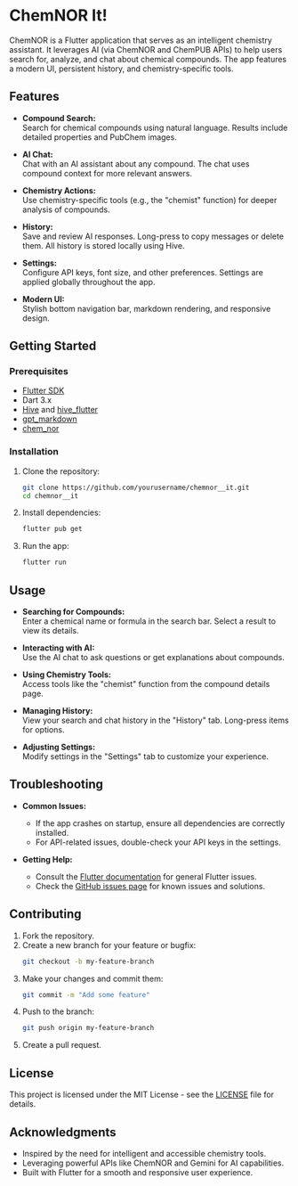 # ChemNOR It!

ChemNOR is a Flutter application that serves as an intelligent chemistry assistant. It leverages AI (via ChemNOR and ChemPUB APIs) to help users search for, analyze, and chat about chemical compounds. The app features a modern UI, persistent history, and chemistry-specific tools.

## Features

- **Compound Search:**  
  Search for chemical compounds using natural language. Results include detailed properties and PubChem images.

- **AI Chat:**  
  Chat with an AI assistant about any compound. The chat uses compound context for more relevant answers.

- **Chemistry Actions:**  
  Use chemistry-specific tools (e.g., the "chemist" function) for deeper analysis of compounds.

- **History:**  
  Save and review AI responses. Long-press to copy messages or delete them. All history is stored locally using Hive.

- **Settings:**  
  Configure API keys, font size, and other preferences. Settings are applied globally throughout the app.

- **Modern UI:**  
  Stylish bottom navigation bar, markdown rendering, and responsive design.

## Getting Started

### Prerequisites

- [Flutter SDK](https://docs.flutter.dev/get-started/install)
- Dart 3.x
- [Hive](https://pub.dev/packages/hive) and [hive_flutter](https://pub.dev/packages/hive_flutter)
- [gpt_markdown](https://pub.dev/packages/gpt_markdown)
- [chem_nor](https://pub.dev/packages/chem_nor)

### Installation

1. Clone the repository:
   ```sh
   git clone https://github.com/yourusername/chemnor__it.git
   cd chemnor__it
   ```
2. Install dependencies:
   ```sh
   flutter pub get
   ```
3. Run the app:
   ```sh
   flutter run
   ```

## Usage

- **Searching for Compounds:**  
  Enter a chemical name or formula in the search bar. Select a result to view its details.

- **Interacting with AI:**  
  Use the AI chat to ask questions or get explanations about compounds.

- **Using Chemistry Tools:**  
  Access tools like the "chemist" function from the compound details page.

- **Managing History:**  
  View your search and chat history in the "History" tab. Long-press items for options.

- **Adjusting Settings:**  
  Modify settings in the "Settings" tab to customize your experience.

## Troubleshooting

- **Common Issues:**  
  - If the app crashes on startup, ensure all dependencies are correctly installed.
  - For API-related issues, double-check your API keys in the settings.

- **Getting Help:**  
  - Consult the [Flutter documentation](https://docs.flutter.dev/) for general Flutter issues.
  - Check the [GitHub issues page](https://github.com/yourusername/chemnor__it/issues) for known issues and solutions.

## Contributing

1. Fork the repository.
2. Create a new branch for your feature or bugfix:
   ```sh
   git checkout -b my-feature-branch
   ```
3. Make your changes and commit them:
   ```sh
   git commit -m "Add some feature"
   ```
4. Push to the branch:
   ```sh
   git push origin my-feature-branch
   ```
5. Create a pull request.

## License

This project is licensed under the MIT License - see the [LICENSE](LICENSE) file for details.

## Acknowledgments

- Inspired by the need for intelligent and accessible chemistry tools.
- Leveraging powerful APIs like ChemNOR and Gemini for AI capabilities.
- Built with Flutter for a smooth and responsive user experience.
